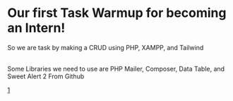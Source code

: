 # Our first Task Warmup for becoming an Intern!
<p>So we are task by making a CRUD using PHP, XAMPP, and Tailwind</p>
<p><br>Some Libraries we need to use are PHP Mailer, Composer, Data Table, and Sweet Alert 2 From Github</p>

[1](https://github.com/user-attachments/assets/377dbbff-a5b9-4117-9f67-1f5469a06303)
